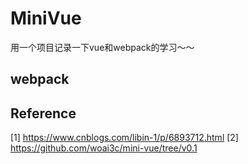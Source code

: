 # MiniVue
用一个项目记录一下vue和webpack的学习～～

## webpack

## Reference
[1] https://www.cnblogs.com/libin-1/p/6893712.html
[2] https://github.com/woai3c/mini-vue/tree/v0.1
